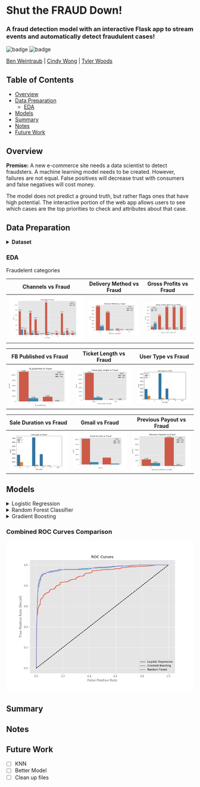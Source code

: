 <!-- <img alt="" src='' height="600px" width="1000px" align='center'> -->

# Shut the FRAUD Down!

### A fraud detection model with an interactive Flask app to stream events and automatically detect fraudulent cases!

![badge](https://img.shields.io/badge/last%20modified-may%20%202020-success)
![badge](https://img.shields.io/badge/status-in%20progress-yellow)

<a href="https://github.com/b-weintraub">Ben Weintraub</a> | <a href="https://github.com/cwong90">Cindy Wong</a> | <a href="https://github.com/tylerjwoods">Tyler Woods</a>

## Table of Contents

- [Overview](#overview)
- [Data Preparation](#data-preparation)
    - [EDA](#eda)
- [Models](#models)
- [Summary](#summary)
- [Notes](#notes)
- [Future Work](#future-work)

## Overview

<b>Premise:</b>
A new e-commerce site needs a data scientist to detect fraudsters. A machine learning model needs to be created. However, failures are not equal. False positives will decrease trust with consumers and false negatives will cost money.

The model does not predict a ground truth, but rather flags ones that have high potential.
The interactive portion of the web app allows users to see which cases are the top priorities to check and attributes about that case.


## Data Preparation

<details>
  <summary>
    <b> Dataset </b>  
  </summary>
</details>


### EDA

Fraudelent categories

   Channels vs Fraud       |  Delivery Method vs Fraud |     Gross Profits vs Fraud
:-------------------------:|:-------------------------:|:-------------------------:
![](images/channels_eda.png) |   ![](images/delivery_method_eda.png)|    ![gross profits](images/gross_profits_dummie.png)

   FB Published vs Fraud   |  Ticket Length vs Fraud   |     User Type vs Fraud
:-------------------------:|:-------------------------:|:-------------------------:
![](images/fb_published.png)|   ![](images/ticket_type_length.png)|    ![gross profits](images/user_type.png)

   Sale Duration vs Fraud  |  Gmail vs Fraud           |     Previous Payout vs Fraud
:-------------------------:|:-------------------------:|:-------------------------:
![](images/sale_duration2.png)|   ![](images/gmail_account_eda.png)|    ![gross profits](images/previous_payouts_eda.png)


<!-- <img alt="" src='' style='width: 600px;'> -->


## Models


<details>
    <summary>Logistic Regression</summary>
    <img alt="log roc" src='images/logistic_reg_roc_curve.png'>
</details>   

<details>
    <summary>Random Forest Classifier</summary>
    <img alt="rf kfolds" src='images/rf_kfolds_10.png'>
</details>

<details>
    <summary>Gradient Boosting</summary>
    <img alt="" src='images/gradient_boost_roc_curve.png'>
</details>

### Combined ROC Curves Comparison
<img alt="combined roc" src='images/ROC_curves.png'>

## Summary

## Notes


## Future Work

- [ ] KNN
- [ ] Better Model
- [ ] Clean up files